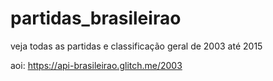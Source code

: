 # partidas_brasileirao
veja todas as partidas e classificação geral de 2003 até 2015

aoi: https://api-brasileirao.glitch.me/2003
